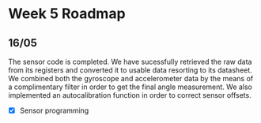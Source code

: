 # Week 5 Roadmap

## 16/05

The sensor code is completed. We have sucessfully retrieved the raw data from its registers and converted it to usable data resorting to its datasheet. We combined both the gyroscope and accelerometer data by the means of a complimentary filter in order to get the final angle measurement. We also implemented an autocalibration function in order to correct sensor offsets.

- [x] Sensor programming